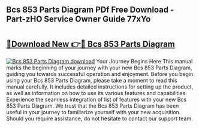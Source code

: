 ## Bcs 853 Parts Diagram PDf Free Download - Part-zHO Service Owner Guide 77xYo

# <h2><a href="http://dfssz8.blite.top/?on=Bcs+853+Parts+Diagram">🔗Download New 👉🔴 Bcs 853 Parts Diagram</a></h2>

[![Bcs 853 Parts Diagram download](https://i.imgur.com/lujVjoI.png)](http://dfssz8.blite.top/?on=Bcs+853+Parts+Diagram)
Your Journey Begins Here This manual marks the beginning of your journey with your new Bcs 853 Parts Diagram, guiding you towards successful operation and enjoyment. Before you begin using your Bcs 853 Parts Diagram, please take a moment to read this manual carefully. It includes detailed instructions for setting up the product, as well as information on how to use its various features and capabilities. Experience the seamless integration of list of features with your new Bcs 853 Parts Diagram. We trust that the Bcs 853 Parts Diagram has been useful in your journey to familiarize yourself with your new acquisition. Should you require assistance, do not hesitate to contact our support team.

